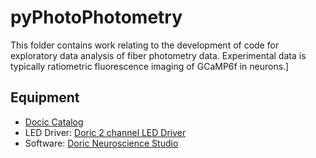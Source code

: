# pyPhotoPhotometry
This folder contains work relating to the development of code for exploratory data analysis of fiber photometry data. Experimental data is typically ratiometric fluorescence imaging of GCaMP6f in neurons.]

## Equipment
* [Docic Catalog](http://www.doriclenses.com/downloads/Product_catalog_RELEASE_WEB.pdf)
* LED Driver: [Doric 2 channel LED Driver](http://doriclenses.com/life-sciences/led-drivers/782-led-drivers.html)
* Software: [Doric Neuroscience Studio](http://doriclenses.com/life-sciences/software/955-doric-neuroscience-studio.html)
